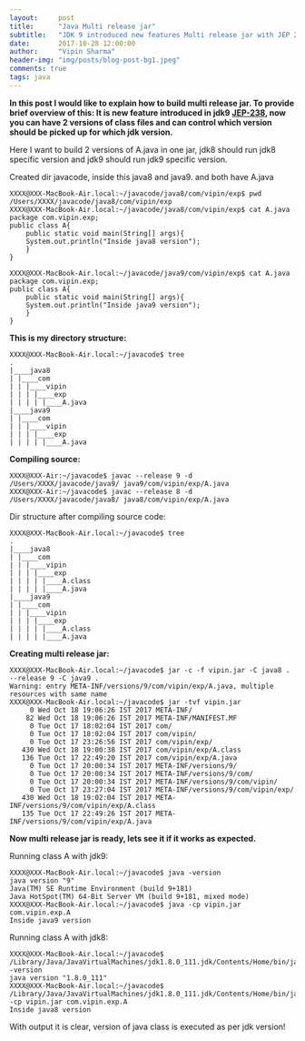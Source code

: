 ```yaml
---
layout:     post
title:      "Java Multi release jar"
subtitle:   "JDK 9 introduced new features Multi release jar with JEP 238"
date:       2017-10-28 12:00:00
author:     "Vipin Sharma"
header-img: "img/posts/blog-post-bg1.jpeg"
comments: true
tags: java
---
```


**In this post I would like to explain how to build multi release jar. To provide brief overview of this: It is new feature introduced in jdk9 [JEP-238](http://openjdk.java.net/jeps/238), now you can have 2 versions of class files and can control which version should be picked up for which jdk version.**

Here I want to build 2 versions of A.java in one jar, jdk8 should run jdk8 specific version and jdk9 should run jdk9 specific version.

Created dir javacode, inside this java8 and java9. and both have A.java

```
XXXX@XXX-MacBook-Air.local:~/javacode/java8/com/vipin/exp$ pwd
/Users/XXXX/javacode/java8/com/vipin/exp
XXXX@XXX-MacBook-Air.local:~/javacode/java8/com/vipin/exp$ cat A.java 
package com.vipin.exp;
public class A{
    public static void main(String[] args){
	System.out.println("Inside java8 version");
    }
}
```

```
XXXX@XXX-MacBook-Air.local:~/javacode/java9/com/vipin/exp$ cat A.java 
package com.vipin.exp;
public class A{
    public static void main(String[] args){
	System.out.println("Inside java9 version");
    }
}
```

**This is my directory structure:**

```
XXXX@XXX-MacBook-Air.local:~/javacode$ tree
.
|____java8
| |____com
| | |____vipin
| | | |____exp
| | | | |____A.java
|____java9
| |____com
| | |____vipin
| | | |____exp
| | | | |____A.java
```


**Compiling source:**

```
XXXX@XXX-Air:~/javacode$ javac --release 9 -d /Users/XXXX/javacode/java9/ java9/com/vipin/exp/A.java
XXXX@XXX-Air:~/javacode$ javac --release 8 -d /Users/XXXX/javacode/java8/ java8/com/vipin/exp/A.java
```
Dir structure after compiling source code:
```
XXXX@XXX-MacBook-Air.local:~/javacode$ tree
.
|____java8
| |____com
| | |____vipin
| | | |____exp
| | | | |____A.class
| | | | |____A.java
|____java9
| |____com
| | |____vipin
| | | |____exp
| | | | |____A.class
| | | | |____A.java
```

**Creating multi release jar:**

```
XXXX@XXX-MacBook-Air.local:~/javacode$ jar -c -f vipin.jar -C java8 . --release 9 -C java9 .
Warning: entry META-INF/versions/9/com/vipin/exp/A.java, multiple resources with same name
XXXX@XXX-MacBook-Air.local:~/javacode$ jar -tvf vipin.jar 
     0 Wed Oct 18 19:06:26 IST 2017 META-INF/
    82 Wed Oct 18 19:06:26 IST 2017 META-INF/MANIFEST.MF
     0 Tue Oct 17 18:02:04 IST 2017 com/
     0 Tue Oct 17 18:02:04 IST 2017 com/vipin/
     0 Tue Oct 17 23:26:56 IST 2017 com/vipin/exp/
   430 Wed Oct 18 19:00:38 IST 2017 com/vipin/exp/A.class
   136 Tue Oct 17 22:49:20 IST 2017 com/vipin/exp/A.java
     0 Tue Oct 17 20:00:34 IST 2017 META-INF/versions/9/
     0 Tue Oct 17 20:00:34 IST 2017 META-INF/versions/9/com/
     0 Tue Oct 17 20:00:34 IST 2017 META-INF/versions/9/com/vipin/
     0 Tue Oct 17 23:27:04 IST 2017 META-INF/versions/9/com/vipin/exp/
   430 Wed Oct 18 19:02:04 IST 2017 META-INF/versions/9/com/vipin/exp/A.class
   135 Tue Oct 17 22:49:26 IST 2017 META-INF/versions/9/com/vipin/exp/A.java
```


**Now multi release jar is ready, lets see it if it works as expected.**
   
Running class A with jdk9:
```
XXXX@XXX-MacBook-Air.local:~/javacode$ java -version
java version "9"
Java(TM) SE Runtime Environment (build 9+181)
Java HotSpot(TM) 64-Bit Server VM (build 9+181, mixed mode)
XXXX@XXX-MacBook-Air.local:~/javacode$ java -cp vipin.jar com.vipin.exp.A
Inside java9 version
```


Running class A with jdk8:
```
XXXX@XXX-MacBook-Air.local:~/javacode$ /Library/Java/JavaVirtualMachines/jdk1.8.0_111.jdk/Contents/Home/bin/java -version
java version "1.8.0_111"
XXXX@XXX-MacBook-Air.local:~/javacode$ /Library/Java/JavaVirtualMachines/jdk1.8.0_111.jdk/Contents/Home/bin/java -cp vipin.jar com.vipin.exp.A
Inside java8 version
```

With output it is clear, version of java class is executed as per jdk version!
